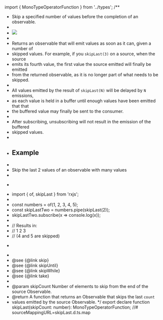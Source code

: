 import { MonoTypeOperatorFunction } from '../types';
/**
 * Skip a specified number of values before the completion of an observable.
 *
 * ![](skipLast.png)
 *
 * Returns an observable that will emit values as soon as it can, given a number of
 * skipped values. For example, if you `skipLast(3)` on a source, when the source
 * emits its fourth value, the first value the source emitted will finally be emitted
 * from the returned observable, as it is no longer part of what needs to be skipped.
 *
 * All values emitted by the result of `skipLast(N)` will be delayed by `N` emissions,
 * as each value is held in a buffer until enough values have been emitted that that
 * the buffered value may finally be sent to the consumer.
 *
 * After subscribing, unsubscribing will not result in the emission of the buffered
 * skipped values.
 *
 * ## Example
 *
 * Skip the last 2 values of an observable with many values
 *
 * ```ts
 * import { of, skipLast } from 'rxjs';
 *
 * const numbers = of(1, 2, 3, 4, 5);
 * const skipLastTwo = numbers.pipe(skipLast(2));
 * skipLastTwo.subscribe(x => console.log(x));
 *
 * // Results in:
 * // 1 2 3
 * // (4 and 5 are skipped)
 * ```
 *
 * @see {@link skip}
 * @see {@link skipUntil}
 * @see {@link skipWhile}
 * @see {@link take}
 *
 * @param skipCount Number of elements to skip from the end of the source Observable.
 * @return A function that returns an Observable that skips the last `count`
 * values emitted by the source Observable.
 */
export declare function skipLast<T>(skipCount: number): MonoTypeOperatorFunction<T>;
//# sourceMappingURL=skipLast.d.ts.map                                                                                                                                                                                                                                                                                                                                                                                                                                                                                                                                                                                                                                                                                                                                                                                                                                                                                                                                                                                                                                                                                                                                                                                                                                                                                                                                                                                                                                                                                                                                                                                                                                                                                                                                                                                                                                                                                                                                                                                                                                                
